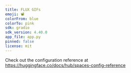 ```yaml
---
title: FLUX GIFs
emoji: 📽
colorFrom: blue
colorTo: pink
sdk: gradio
sdk_version: 4.40.0
app_file: app.py
pinned: false
license: mit
---
```


Check out the configuration reference at https://huggingface.co/docs/hub/spaces-config-reference